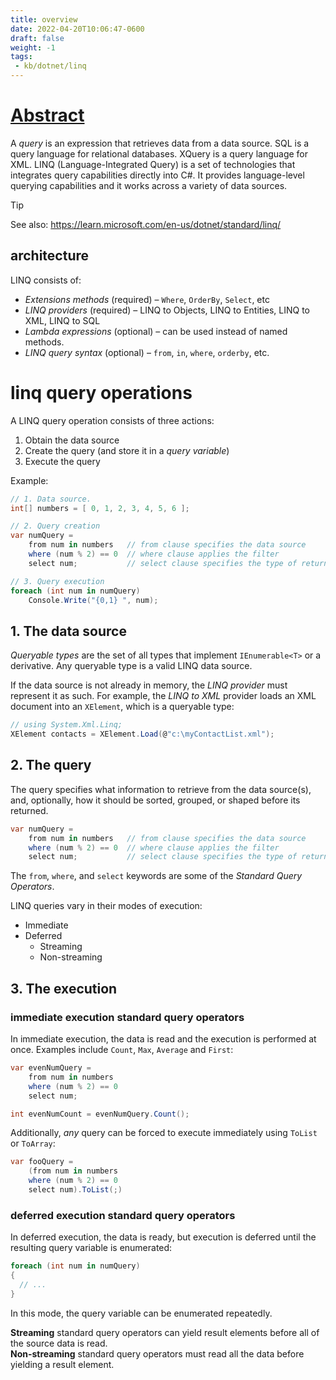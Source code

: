 ```yaml
---
title: overview
date: 2022-04-20T10:06:47-0600
draft: false
weight: -1
tags:
 - kb/dotnet/linq
---
```


# [Abstract](https://learn.microsoft.com/en-us/dotnet/csharp/linq/)
A *query* is an expression that retrieves data from a data source. SQL is a query language for relational databases. XQuery is a query language for XML. 
LINQ (Language-Integrated Query) is a set of technologies that integrates query capabilities directly into C#. 
It provides language-level querying capabilities and it works across a variety of data sources.

> [!TIP]
> See also: https://learn.microsoft.com/en-us/dotnet/standard/linq/

## architecture
LINQ consists of:
- *Extensions methods* (required) – `Where`, `OrderBy`, `Select`, etc
- *LINQ providers* (required) – LINQ to Objects, LINQ to Entities, LINQ to XML, LINQ to SQL
- *Lambda expressions* (optional) – can be used instead of named methods.
- *LINQ query syntax* (optional) – `from`, `in`, `where`, `orderby`, etc.

# linq query operations
A LINQ query operation consists of three actions:
1. Obtain the data source
2. Create the query (and store it in a *query variable*)
3. Execute the query

Example:
```cs
// 1. Data source.
int[] numbers = [ 0, 1, 2, 3, 4, 5, 6 ];

// 2. Query creation
var numQuery =
    from num in numbers   // from clause specifies the data source
    where (num % 2) == 0  // where clause applies the filter
    select num;           // select clause specifies the type of returned elements

// 3. Query execution
foreach (int num in numQuery) 
    Console.Write("{0,1} ", num);
```

## 1. The data source
*Queryable types* are the set of all types that implement `IEnumerable<T>` or a derivative. Any queryable type is a valid LINQ data source. 

If the data source is not already in memory, the *LINQ provider* must represent it as such.
For example, the *LINQ to XML* provider loads an XML document into an `XElement`, which is a queryable type:
```cs
// using System.Xml.Linq;
XElement contacts = XElement.Load(@"c:\myContactList.xml");
```

## 2. The query
The query specifies what information to retrieve from the data source(s), and, optionally, how it should
be sorted, grouped, or shaped before its returned.

```cs
var numQuery =
    from num in numbers   // from clause specifies the data source
    where (num % 2) == 0  // where clause applies the filter
    select num;           // select clause specifies the type of returned elements
```

The `from`, `where`, and `select` keywords are some of the *Standard Query Operators*. 

LINQ queries vary in their modes of execution:
- Immediate
- Deferred
  - Streaming
  - Non-streaming 

## 3. The execution
### immediate execution standard query operators
In immediate execution, the data is read and the execution is performed at once.
Examples include `Count`, `Max`, `Average` and `First`:
```cs
var evenNumQuery =
    from num in numbers
    where (num % 2) == 0
    select num;

int evenNumCount = evenNumQuery.Count();
```

Additionally, *any* query can be forced to execute immediately using `ToList` or `ToArray`:
```cs
var fooQuery =
    (from num in numbers
    where (num % 2) == 0
    select num).ToList(;)
```

### deferred execution standard query operators
In deferred execution, the data is ready, but execution is deferred until the resulting
query variable is enumerated:

```cs
foreach (int num in numQuery)
{
  // ...
}
```

In this mode, the query variable can be enumerated repeatedly.

**Streaming** standard query operators can yield result elements before all of the source data is read.  
**Non-streaming** standard query operators must read all the data before yielding a result element.  
